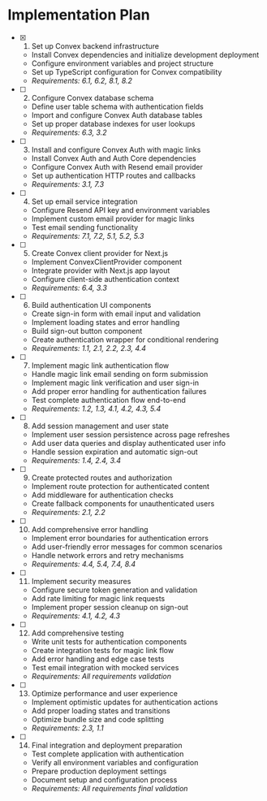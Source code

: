 # Implementation Plan

- [x] 1. Set up Convex backend infrastructure
  - Install Convex dependencies and initialize development deployment
  - Configure environment variables and project structure
  - Set up TypeScript configuration for Convex compatibility
  - _Requirements: 6.1, 6.2, 8.1, 8.2_

- [ ] 2. Configure Convex database schema
  - Define user table schema with authentication fields
  - Import and configure Convex Auth database tables
  - Set up proper database indexes for user lookups
  - _Requirements: 6.3, 3.2_

- [ ] 3. Install and configure Convex Auth with magic links
  - Install Convex Auth and Auth Core dependencies
  - Configure Convex Auth with Resend email provider
  - Set up authentication HTTP routes and callbacks
  - _Requirements: 3.1, 7.3_

- [ ] 4. Set up email service integration
  - Configure Resend API key and environment variables
  - Implement custom email provider for magic links
  - Test email sending functionality
  - _Requirements: 7.1, 7.2, 5.1, 5.2, 5.3_

- [ ] 5. Create Convex client provider for Next.js
  - Implement ConvexClientProvider component
  - Integrate provider with Next.js app layout
  - Configure client-side authentication context
  - _Requirements: 6.4, 3.3_

- [ ] 6. Build authentication UI components
  - Create sign-in form with email input and validation
  - Implement loading states and error handling
  - Build sign-out button component
  - Create authentication wrapper for conditional rendering
  - _Requirements: 1.1, 2.1, 2.2, 2.3, 4.4_

- [ ] 7. Implement magic link authentication flow
  - Handle magic link email sending on form submission
  - Implement magic link verification and user sign-in
  - Add proper error handling for authentication failures
  - Test complete authentication flow end-to-end
  - _Requirements: 1.2, 1.3, 4.1, 4.2, 4.3, 5.4_

- [ ] 8. Add session management and user state
  - Implement user session persistence across page refreshes
  - Add user data queries and display authenticated user info
  - Handle session expiration and automatic sign-out
  - _Requirements: 1.4, 2.4, 3.4_

- [ ] 9. Create protected routes and authorization
  - Implement route protection for authenticated content
  - Add middleware for authentication checks
  - Create fallback components for unauthenticated users
  - _Requirements: 2.1, 2.2_

- [ ] 10. Add comprehensive error handling
  - Implement error boundaries for authentication errors
  - Add user-friendly error messages for common scenarios
  - Handle network errors and retry mechanisms
  - _Requirements: 4.4, 5.4, 7.4, 8.4_

- [ ] 11. Implement security measures
  - Configure secure token generation and validation
  - Add rate limiting for magic link requests
  - Implement proper session cleanup on sign-out
  - _Requirements: 4.1, 4.2, 4.3_

- [ ] 12. Add comprehensive testing
  - Write unit tests for authentication components
  - Create integration tests for magic link flow
  - Add error handling and edge case tests
  - Test email integration with mocked services
  - _Requirements: All requirements validation_

- [ ] 13. Optimize performance and user experience
  - Implement optimistic updates for authentication actions
  - Add proper loading states and transitions
  - Optimize bundle size and code splitting
  - _Requirements: 2.3, 1.1_

- [ ] 14. Final integration and deployment preparation
  - Test complete application with authentication
  - Verify all environment variables and configuration
  - Prepare production deployment settings
  - Document setup and configuration process
  - _Requirements: All requirements final validation_